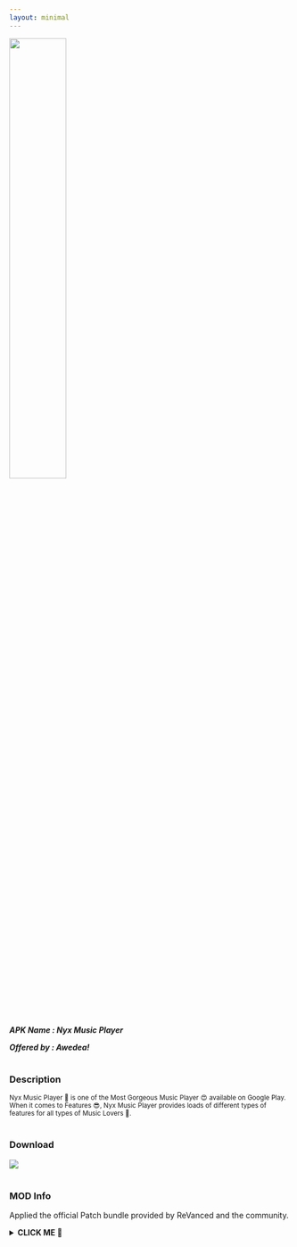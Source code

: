 ```yaml
---
layout: minimal
---
```


<img src="https://is.gd/UCYjCX" style="width: 45%">

***APK Name : Nyx Music Player***

***Offered by : Awedea!***

#

### Description
<sub>
Nyx Music Player 👻 is one of the Most Gorgeous Music Player 😍 available on Google Play. When it comes to Features 😎, Nyx Music Player provides loads of different types of features for all types of Music Lovers 💞.
</sub>

#

### Download
[![](https://img.shields.io/badge/dynamic/json?label=Nyx%20Music%20Player&color=black&labelColor=black&style=for-the-badge&query=%24%5B"com.awedea.nyx.apk"%5D&url=https%3A%2F%2Fis.gd%2F2wPvAM)](https://is.gd/uNwGd7)

#

### MOD Info
Applied the official Patch bundle provided by ReVanced and the community.

<details><summary><b> CLICK ME 🥺 </b></summary>

> <sub> Unlocks all pro features. </sub>

</details>
